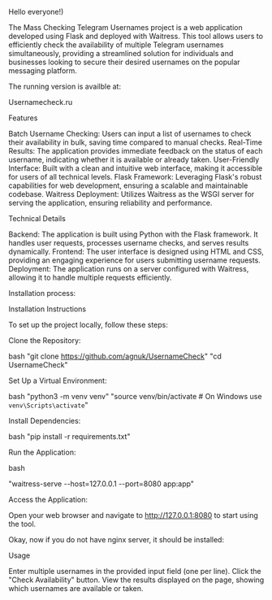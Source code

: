 Hello everyone!)

The Mass Checking Telegram Usernames project is a web application developed using Flask and deployed with Waitress. This tool allows users to efficiently check the availability of multiple Telegram usernames simultaneously, providing a streamlined solution for individuals and businesses looking to secure their desired usernames on the popular messaging platform.

The running version is availble at:

Usernamecheck.ru

Features

Batch Username Checking: Users can input a list of usernames to check their availability in bulk, saving time compared to manual checks.
Real-Time Results: The application provides immediate feedback on the status of each username, indicating whether it is available or already taken.
User-Friendly Interface: Built with a clean and intuitive web interface, making it accessible for users of all technical levels.
Flask Framework: Leveraging Flask's robust capabilities for web development, ensuring a scalable and maintainable codebase.
Waitress Deployment: Utilizes Waitress as the WSGI server for serving the application, ensuring reliability and performance.

Technical Details

Backend: The application is built using Python with the Flask framework. It handles user requests, processes username checks, and serves results dynamically.
Frontend: The user interface is designed using HTML and CSS, providing an engaging experience for users submitting username requests.
Deployment: The application runs on a server configured with Waitress, allowing it to handle multiple requests efficiently.

Installation process:

Installation Instructions

To set up the project locally, follow these steps:

Clone the Repository:

bash
"git clone https://github.com/agnuk/UsernameCheck"
"cd UsernameCheck"

Set Up a Virtual Environment:

bash
"python3 -m venv venv"
"source venv/bin/activate  # On Windows use `venv\Scripts\activate`"


Install Dependencies:

bash
"pip install -r requirements.txt"

Run the Application:

bash

"waitress-serve --host=127.0.0.1 --port=8080 app:app"

Access the Application:

Open your web browser and navigate to http://127.0.0.1:8080 to start using the tool.

Okay, now if you do not have nginx server, it should be installed:






Usage

Enter multiple usernames in the provided input field (one per line).
Click the "Check Availability" button.
View the results displayed on the page, showing which usernames are available or taken.
